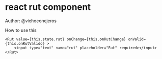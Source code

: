 # react rut component

Author: @vichoconejeros

How to use this

```
<Rut value={this.state.rut} onChange={this.onRutChange} onValid={this.onRutValido} >
	<input type="text" name="rut" placeholder="Rut" required></input>
</Rut>
```
